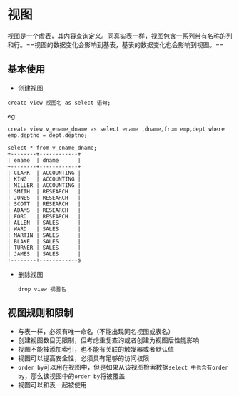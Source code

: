 # 视图

视图是一个虚表，其内容查询定义。同真实表一样，视图包含一系列带有名称的列和行。==视图的数据变化会影响到基表，基表的数据变化也会影响到视图。==

## 基本使用

- 创建视图

```mysql
create view 视图名 as select 语句;
```

eg:

```mysql
create view v_ename_dname as select ename ,dname,from emp,dept where emp.deptno = dept.deptno;
```



```mysql
select * from v_ename_dname; 
+--------+------------+ 
| ename  | dname      | 
+--------+------------+ 
| CLARK  | ACCOUNTING | 
| KING   | ACCOUNTING | 
| MILLER | ACCOUNTING | 
| SMITH  | RESEARCH   | 
| JONES  | RESEARCH   | 
| SCOTT  | RESEARCH   | 
| ADAMS  | RESEARCH   | 
| FORD   | RESEARCH   | 
| ALLEN  | SALES      | 
| WARD   | SALES      | 
| MARTIN | SALES      | 
| BLAKE  | SALES      | 
| TURNER | SALES      | 
| JAMES  | SALES      | 
+--------+------------s
```

- 删除视图

  ```mysql
  drop view 视图名
  ```



## 视图规则和限制

- 与表一样，必须有唯一命名（不能出现同名视图或表名）
- 创建视图数目无限制，但考虑重复查询或者创建为视图后性能影响
- 视图不能被添加索引，也不能有关联的触发器或者默认值
- 视图可以提高安全性，必须具有足够的访问权限
- `order by`可以用在视图中，但是如果从该视图检索数据`select 中也含有order by`，那么该视图中的`order by`将被覆盖
- 视图可以和表一起被使用

